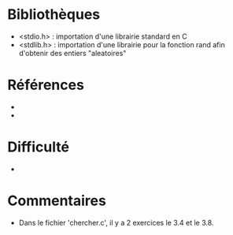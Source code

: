 # Bibliothèques
* <stdio.h> : importation d'une librairie standard en C
* <stdlib.h> : importation d'une librairie pour la fonction rand afin d'obtenir des entiers "aleatoires"

# Références
*
*

# Difficulté
* 

# Commentaires
* Dans le fichier 'chercher.c', il y a 2 exercices le 3.4 et le 3.8.

